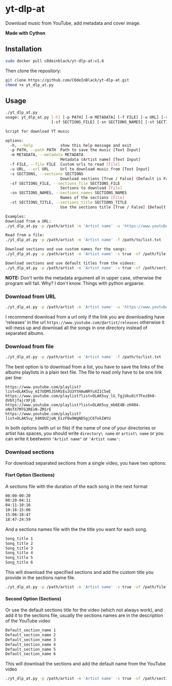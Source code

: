 # yt-dlp-at
Download music from YouTube, add metadata and cover image.

**Made with Cython**

## Installation

```bash
sudo docker pull c0deinblack/yt-dlp-at:v1.6
```

Then clone the repository:

```bash
git clone https://github.com/C0deInBlack/yt-dlp-at.git
chmod +x yt_dlp_at.py
```

## Usage

```bash
./yt_dlp_at.py
usage: yt_dlp_at.py [-h] [-p PATH] [-m METADATA] [-f FILE] [-u URL] [-s SECTIONS]
                    [-sf SECTIONS_FILE] [-sn SECTIONS_NAMES] [-st SECTIONS_TITLE]

Script for download YT music

options:
  -h, --help            show this help message and exit
  -p PATH, --path PATH  Path to save the music [Text Input]
  -m METADATA, --metadata METADATA
                        Metadata (Artist name) [Text Input]
  -f FILE, --file FILE  Custom urls to read [File]
  -u URL, --url URL     Url to download music from [Text Input]
  -s SECTIONS, --sections SECTIONS
                        Download sections [True / False] (Default is False)
  -sf SECTIONS_FILE, --sections_file SECTIONS_FILE
                        Sections to download [File]
  -sn SECTIONS_NAMES, --sections_names SECTIONS_NAMES
                        Names of the sections [File]
  -st SECTIONS_TITLE, --sections_title SECTIONS_TITLE
                        Use the sections title [True / False] (Default is False)

Examples:
Download from a URL:
./yt_dlp_at.py -p /path/artist -m 'Artist name' -u 'https://www.youtube.com/example'

Read from a file:
./yt_dlp_at.py -p /path/artist -m 'Artist name' -f /path/to/list.txt

Download sections and use custom names for the songs:
./yt_dlp_at.py -p /path/artist -m 'Artist name' -s true -sf /path/file.txt -sn /path/names.txt -u 'http://www.youtube.com/example'

Download sections and use default titles from the videos:
./yt_dlp_at.py -p /path/artist -m 'Artist name' -s true -sf /path/sections_file.txt -st true -u 'http://ww.youtube.com/example'
```

**NOTE:** Don't write the metadata argument all in upper case, otherwise the program will fail. Why? I don't know. Things with python argparse.

### Download from URL

```bash
./yt_dlp_at.py -p /path/artist -m 'Artist name' -u 'https://www.youtube.com/example'
```

I recommend download from a url only if the link you are downloading have 'releases' in the url `https://www.youtube.com/@artist/releases` otherwise it will mess up and download all the songs in one directory instead of separated albums.

### Download from file

```bash
./yt_dlp_at.py -p /path/artist -m 'Artist name' -f /path/to/list.txt
```

The best option is to download from a list, you have to save the links of the albums playlists in a plain text file. The file to read only have to be one link per line:

```
https://www.youtube.com/playlist?list=OLAK5uy_mI7UDM5J5hMzEuJU3YtHAwNRYuXZ1C5eE
https://www.youtube.com/playlist?list=OLAK5uy_lG_TgjUku8iY7Fez8h8-OVbtjfajrXFjQ
https://www.youtube.com/playlist?list=OLAK5uy_mb6E4B-zH404-oNnTX7M7G3REvN-ZM1rE
https://www.youtube.com/playlist?list=OLAK5uy_k8K0UZjoN_EizF0w9WgNDSgjC6TokIWtU
```

In both options (with url or file) if the name of one of your directories or artist has spaces, you should write `directory\ name` or `artist\ name` or you can write it beetwenn `"Artist name"` or `'Artist name'`:

### Download sections

For download separated sections from a single video, you have two options:

#### Fisrt Option (Sections)

A sections file with the duration of the each song in the next format

```bash
00:00-00:20
00:20-04:11
04:11-10:16
10:16-15:06
15:06:18:47
18:47-24:59
```

And a sections names file with the the title you want for each song.

```bash
Song_title 1
Song_title 2
Song_title 3
Song_title 4
Song_title 5
Song_title 6
```

This will download the specified sections and add the custom title you provide in the sections name file.

```bash
./yt_dlp_at.py -p /path/artist -m 'Artist name' -s true -sf /path/file.txt -sn /path/names.txt -u 'http://www.youtube.com/example'
```
#### Second Option (Sections)

Or use the default sections title for the video (which not always work), and add it to the sections file, usually the sections names are in the description of the YouTube video

```bash
Default_section_name 1
Default_section_name 2
Default_section_name 3
Default_section_name 4
Default_section_name 5
Default_section_name 6
```

This will download the sections and add the default name from the YouTube video

```bash
./yt_dlp_at.py -p /path/artist -m 'Artist name' -s true -sf /path/sections_file.txt -st true -u 'http://ww.youtube.com/example'
```

